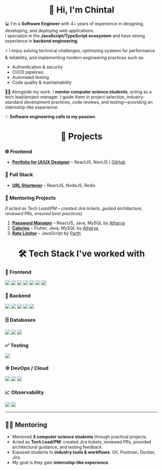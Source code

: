 <h1 align="center"> 👋 Hi, I'm Chintal </h1> 

💻 I'm a **Software Engineer** with 4+ years of experience in designing, developing, and deploying web applications.  
I specialize in the **JavaScript/TypeScript ecosystem** and have strong experience in **backend engineering**.  

⚡ I enjoy solving technical challenges, optimizing systems for performance & reliability, and implementing modern engineering practices such as:
- Authentication & security
- CI/CD pipelines
- Automated testing
- Code quality & maintainability

👨‍🏫 Alongside my work, I **mentor computer science students**, acting as a tech lead/project manager. I guide them in project selection, industry-standard development practices, code reviews, and testing—providing an internship-like experience.  

✨ **Software engineering calls to my passion**.  


<h1 align="center"> 🚀 Projects </h1>

### 🌐 Frontend
- **[Portfolio for UI/UX Designer](https://jashvi.vercel.app)** – ReactJS, NextJS | [GitHub](https://github.com/chintal31/portfolio)

### 🔗 Full Stack
- **[URL Shortener](https://github.com/chintal31/urlShortner)** – ReactJS, NodeJS, Redis

### 🤝 Mentoring Projects
*(I acted as Tech Lead/PM – created Jira tickets, guided architecture, reviewed PRs, ensured best practices)*  
1. **[Password Manager](https://github.com/Atharva0418/pwm-backend)** – ReactJS, Java, MySQL by [Atharva](https://github.com/Atharva0418)  
2. **[Calories](https://github.com/Atharva0418/Calories)** – Flutter, Java, MySQL by [Atharva](https://github.com/Atharva0418)  
3. **[Rate Limiter](https://github.com/ParthZee/rate-limiter-backend)** – JavaScript by [Parth](https://github.com/ParthZee)  


<h1 align="center"> 🛠️ Tech Stack I've worked with </h1>

### 🎨 Frontend
<p>
  <img src="https://img.shields.io/badge/React-20232A?style=for-the-badge&logo=react&logoColor=61DAFB" />
  <img src="https://img.shields.io/badge/Next.js-000000?style=for-the-badge&logo=nextdotjs&logoColor=white" />
  <img src="https://img.shields.io/badge/JavaScript-F7DF1E?style=for-the-badge&logo=javascript&logoColor=black" />
  <img src="https://img.shields.io/badge/HTML5-E34F26?style=for-the-badge&logo=html5&logoColor=white" />
  <img src="https://img.shields.io/badge/CSS3-1572B6?style=for-the-badge&logo=css3&logoColor=white" />
  <img src="https://img.shields.io/badge/Tailwind_CSS-38B2AC?style=for-the-badge&logo=tailwind-css&logoColor=white" />
  <img src="https://img.shields.io/badge/Material%20UI-007FFF?style=for-the-badge&logo=mui&logoColor=white" />
</p>

### 🔧 Backend
<p>
  <img src="https://img.shields.io/badge/Node.js-339933?style=for-the-badge&logo=nodedotjs&logoColor=white" />
  <img src="https://img.shields.io/badge/NestJS-E0234E?style=for-the-badge&logo=nestjs&logoColor=white" />
  <img src="https://img.shields.io/badge/TypeScript-3178C6?style=for-the-badge&logo=typescript&logoColor=white" />
  <img src="https://img.shields.io/badge/Python-3776AB?style=for-the-badge&logo=python&logoColor=white" />
  <img src="https://img.shields.io/badge/Rust-000000?style=for-the-badge&logo=rust&logoColor=white" />
</p>

### 🗄️ Databases
<p>
  <img src="https://img.shields.io/badge/PostgreSQL-4169E1?style=for-the-badge&logo=postgresql&logoColor=white" />
  <img src="https://img.shields.io/badge/Elasticsearch-005571?style=for-the-badge&logo=elasticsearch&logoColor=white" />
  <img src="https://img.shields.io/badge/Redis-DC382D?style=for-the-badge&logo=redis&logoColor=white" />
</p>  

### ✅ Testing
<p>
  <img src="https://img.shields.io/badge/Jest-C21325?style=for-the-badge&logo=jest&logoColor=white" />
</p>

### ⚙️ DevOps / Cloud
<p>
  <img src="https://img.shields.io/badge/Terraform-623CE4?style=for-the-badge&logo=terraform&logoColor=white" />
  <img src="https://img.shields.io/badge/Google%20Cloud-4285F4?style=for-the-badge&logo=google-cloud&logoColor=white" />
  <img src="https://img.shields.io/badge/Docker-2496ED?style=for-the-badge&logo=docker&logoColor=white" />
</p>

### 📈 Observability
<p>
  <img src="https://img.shields.io/badge/OpenTelemetry-000000?style=for-the-badge&logo=opentelemetry&logoColor=white" />
  <img src="https://img.shields.io/badge/Grafana-F46800?style=for-the-badge&logo=grafana&logoColor=white" />
</p>

---

## 👨‍🏫 Mentoring
- Mentored **3 computer science students** through practical projects.  
- Acted as **Tech Lead/PM**: created Jira tickets, reviewed PRs, provided architectural guidance, and testing feedback.  
- Exposed students to **industry tools & workflows**: Git, Postman, Docker, Jira.  
- My goal is they gain **internship-like experience**.  

